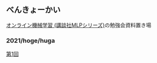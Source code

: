 ## べんきょーかい
[オンライン機械学習 (講談社MLPシリーズ)](https://www.kspub.co.jp/book/detail/1529038.html)の勉強会資料置き場

### 2021/hoge/huga
[第1回](https://th3888.github.io/onlinelearning/onlinelearning1.html)

